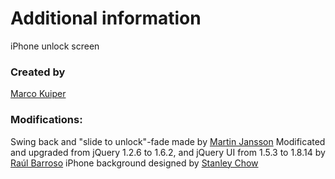Additional information
=============

iPhone unlock screen

<h3>Created by</h3>

[Marco Kuiper](http://www.marcofolio.net)

<h3>Modifications:</h3>

Swing back and "slide to unlock"-fade made by [Martin Jansson](http://www.marcofolio.net)
Modificated and upgraded from jQuery 1.2.6 to 1.6.2, and jQuery UI from 1.5.3 to 1.8.14 by [Raúl Barroso](http://www.raulbarroso.com/)
iPhone background designed by [Stanley Chow](http://poolga.com/poolga/stanley-chow-clark-kent/)

